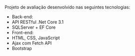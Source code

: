 Projeto de avaliação desenvolvido nas seguintes tecnologias:
 - Back-end:
  - API RESTful .Net Core 3.1
  - SQLServer + EF Core
 - Front-end:
  - HTML, CSS, JavaScript
  - Ajax com Fetch API
  - Bootstrap
